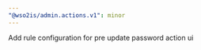 ```yaml
---
"@wso2is/admin.actions.v1": minor
---
```


Add rule configuration for pre update password action ui
